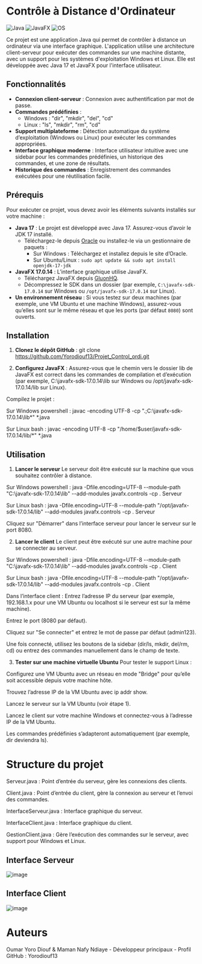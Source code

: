 # Contrôle à Distance d'Ordinateur

![Java](https://img.shields.io/badge/Java-17-blue) ![JavaFX](https://img.shields.io/badge/JavaFX-17.0.14-green) ![OS](https://img.shields.io/badge/OS-Windows%20%7C%20Linux-orange)

Ce projet est une application Java qui permet de contrôler à distance un ordinateur via une interface graphique. L'application utilise une architecture client-serveur pour exécuter des commandes sur une machine distante, avec un support pour les systèmes d'exploitation Windows et Linux. Elle est développée avec Java 17 et JavaFX pour l'interface utilisateur.

## Fonctionnalités

- **Connexion client-serveur** : Connexion avec authentification par mot de passe.
- **Commandes prédéfinies** :
  - Windows : "dir", "mkdir", "del", "cd"
  - Linux : "ls", "mkdir", "rm", "cd"
- **Support multiplateforme** : Détection automatique du système d’exploitation (Windows ou Linux) pour exécuter les commandes appropriées.
- **Interface graphique moderne** : Interface utilisateur intuitive avec une sidebar pour les commandes prédéfinies, un historique des commandes, et une zone de résultats.
- **Historique des commandes** : Enregistrement des commandes exécutées pour une réutilisation facile.

## Prérequis

Pour exécuter ce projet, vous devez avoir les éléments suivants installés sur votre machine :

- **Java 17** : Le projet est développé avec Java 17. Assurez-vous d’avoir le JDK 17 installé.
  - Téléchargez-le depuis [Oracle](https://www.oracle.com/java/technologies/javase/jdk17-archive-downloads.html) ou installez-le via un gestionnaire de paquets :
    - Sur Windows : Téléchargez et installez depuis le site d’Oracle.
    - Sur Ubuntu/Linux : `sudo apt update && sudo apt install openjdk-17-jdk`
- **JavaFX 17.0.14** : L’interface graphique utilise JavaFX.
  - Téléchargez JavaFX depuis [GluonHQ](https://gluonhq.com/products/javafx/).
  - Décompressez le SDK dans un dossier (par exemple, `C:\javafx-sdk-17.0.14` sur Windows ou `/opt/javafx-sdk-17.0.14` sur Linux).
- **Un environnement réseau** : Si vous testez sur deux machines (par exemple, une VM Ubuntu et une machine Windows), assurez-vous qu’elles sont sur le même réseau et que les ports (par défaut `8080`) sont ouverts.

## Installation

1. **Clonez le dépôt GitHub** :
   git clone https://github.com/Yorodiouf13/Projet_Control_ordi.git

2. **Configurez JavaFX** :
Assurez-vous que le chemin vers le dossier lib de JavaFX est correct dans les commandes de compilation et d’exécution
(par exemple, C:\javafx-sdk-17.0.14\lib sur Windows ou /opt/javafx-sdk-17.0.14/lib sur Linux).

Compilez le projet :

Sur Windows powershell : javac -encoding UTF-8 -cp ".;C:\javafx-sdk-17.0.14\lib\*" *.java

Sur Linux bash : javac -encoding UTF-8 -cp "/home/$user/javafx-sdk-17.0.14/lib/*" *.java

## Utilisation
1. **Lancer le serveur**
Le serveur doit être exécuté sur la machine que vous souhaitez contrôler à distance.

Sur Windows powershell : java -Dfile.encoding=UTF-8 --module-path "C:\javafx-sdk-17.0.14\lib" --add-modules javafx.controls -cp . Serveur

Sur Linux bash : java -Dfile.encoding=UTF-8 --module-path "/opt/javafx-sdk-17.0.14/lib" --add-modules javafx.controls -cp . Serveur

Cliquez sur "Démarrer" dans l’interface serveur pour lancer le serveur sur le port 8080.

2. **Lancer le client**
Le client peut être exécuté sur une autre machine pour se connecter au serveur.

Sur Windows powershell : java -Dfile.encoding=UTF-8 --module-path "C:\javafx-sdk-17.0.14\lib" --add-modules javafx.controls -cp . Client

Sur Linux bash : java -Dfile.encoding=UTF-8 --module-path "/opt/javafx-sdk-17.0.14/lib" --add-modules javafx.controls -cp . Client

Dans l’interface client :
Entrez l’adresse IP du serveur (par exemple, 192.168.1.x pour une VM Ubuntu ou localhost si le serveur est sur la même machine).

Entrez le port (8080 par défaut).

Cliquez sur "Se connecter" et entrez le mot de passe par défaut (admin123).

Une fois connecté, utilisez les boutons de la sidebar (dir/ls, mkdir, del/rm, cd) ou entrez des commandes manuellement dans le champ de texte.

3. **Tester sur une machine virtuelle Ubuntu**
Pour tester le support Linux :

Configurez une VM Ubuntu avec un réseau en mode "Bridge" pour qu’elle soit accessible depuis votre machine hôte.

Trouvez l’adresse IP de la VM Ubuntu avec ip addr show.

Lancez le serveur sur la VM Ubuntu (voir étape 1).

Lancez le client sur votre machine Windows et connectez-vous à l’adresse IP de la VM Ubuntu.

Les commandes prédéfinies s’adapteront automatiquement (par exemple, dir deviendra ls).

# Structure du projet
  Serveur.java : Point d’entrée du serveur, gère les connexions des clients.
  
  Client.java : Point d’entrée du client, gère la connexion au serveur et l’envoi des commandes.
  
  InterfaceServeur.java : Interface graphique du serveur.
  
  InterfaceClient.java : Interface graphique du client.
  
  GestionClient.java : Gère l’exécution des commandes sur le serveur, avec support pour Windows et Linux.

## Interface Serveur
![image](https://github.com/user-attachments/assets/c161986a-a163-47f2-ba80-3f032ea265ec)

## Interface Client
![image](https://github.com/user-attachments/assets/b013c468-1ad2-45f5-8c96-8a2dc390f2e5)

# Auteurs
Oumar Yoro Diouf & Maman Nafy Ndiaye - Développeur principaux - Profil GitHub : Yorodiouf13
